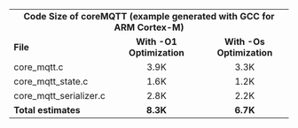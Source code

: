 <table>
    <tr>
        <td colspan="3"><center><b>Code Size of coreMQTT (example generated with GCC for ARM Cortex-M)</b></center></td>
    </tr>
    <tr>
        <td><b>File</b></td>
        <td><b><center>With -O1 Optimization</center></b></td>
        <td><b><center>With -Os Optimization</center></b></td>
    </tr>
    <tr>
        <td>core_mqtt.c</td>
        <td><center>3.9K</center></td>
        <td><center>3.3K</center></td>
    </tr>
    <tr>
        <td>core_mqtt_state.c</td>
        <td><center>1.6K</center></td>
        <td><center>1.2K</center></td>
    </tr>
    <tr>
        <td>core_mqtt_serializer.c</td>
        <td><center>2.8K</center></td>
        <td><center>2.2K</center></td>
    </tr>
    <tr>
        <td><b>Total estimates</b></td>
        <td><b><center>8.3K</center></b></td>
        <td><b><center>6.7K</center></b></td>
    </tr>
</table>

